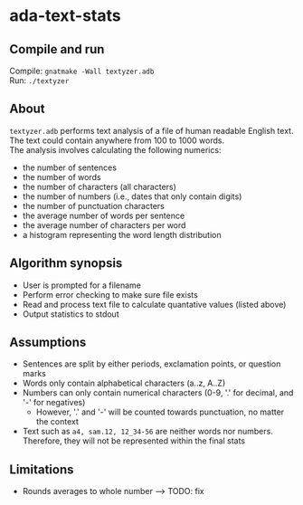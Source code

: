 # ada-text-stats

## Compile and run
Compile: `gnatmake -Wall textyzer.adb`\
Run: `./textyzer`

## About
`textyzer.adb` performs text analysis of a file of human readable English text. The text could contain anywhere from 100 to 1000 words.\
The analysis involves calculating the following numerics:
- the number of sentences
- the number of words
- the number of characters (all characters)
- the number of numbers (i.e., dates that only contain digits)
- the number of punctuation characters
- the average number of words per sentence
- the average number of characters per word
- a histogram representing the word length distribution

## Algorithm synopsis
- User is prompted for a filename
- Perform error checking to make sure file exists
- Read and process text file to calculate quantative values (listed above)
- Output statistics to stdout

## Assumptions
- Sentences are split by either periods, exclamation points, or question marks
- Words only contain alphabetical characters (a..z, A..Z)
- Numbers can only contain numerical characters (0-9, '.' for decimal, and '-' for negatives)
    - However, '.' and '-' will be counted towards punctuation, no matter the context
- Text such as `a4, sam.12, 12_34-56` are neither words nor numbers. Therefore, they will not be represented within the final stats

## Limitations
- Rounds averages to whole number --> TODO: fix